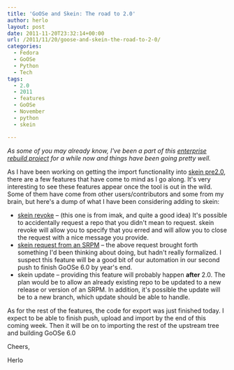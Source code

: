 ```yaml
---
title: 'GoOSe and Skein: The road to 2.0'
author: herlo
layout: post
date: 2011-11-20T23:32:14+00:00
url: /2011/11/20/goose-and-skein-the-road-to-2-0/
categories:
  - Fedora
  - GoOSe
  - Python
  - Tech
tags:
  - 2.0
  - 2011
  - features
  - GoOSe
  - November
  - python
  - skein

---
```

<address>
  As some of you may already know, I've been a part of this <a href="http://gooseproject.org/">enterprise rebuild project</a> for a while now and things have been going pretty well.
</address>

As I have been working on getting the import functionality into [skein pre2.0][1], there are a few features that have come to mind as I go along. It's very interesting to see these features appear once the tool is out in the wild. Some of them have come from other users/contributors and some from my brain, but here's a dump of what I have been considering adding to skein:

  * [skein revoke][2] – (this one is from imak, and quite a good idea) It's possible to accidentally request a repo that you didn't mean to request. skein revoke will allow you to specify that you erred and will allow you to close the request with a nice message you provide.
  * [skein request from an SRPM][3] – the above request brought forth something I'd been thinking about doing, but hadn't really formalized. I suspect this feature will be a good bit of our automation in our second push to finish GoOSe 6.0 by year's end.
  * skein update – providing this feature will probably happen **after** 2.0. The plan would be to allow an already existing repo to be updated to a new release or version of an SRPM. In addition, it's possible the update will be to a new branch, which update should be able to handle.

As for the rest of the features, the code for export was just finished today. I expect to be able to finish push, upload and import by the end of this coming week. Then it will be on to importing the rest of the upstream tree and building GoOSe 6.0

Cheers,

Herlo

 [1]: https://github.com/gooseproject/skein/tree/new_workflow
 [2]: https://github.com/gooseproject/skein/issues/7
 [3]: https://github.com/gooseproject/skein/issues/8